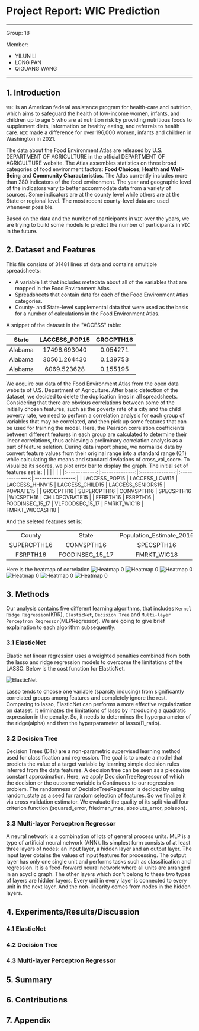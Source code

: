 # Project Report: WIC Prediction

---

Group: 18

Member:

- YILUN LI
- LONG PAN
- QIGUANG WANG

---

## 1. Introduction

`WIC` is an American federal assistance program for health-care and nutrition, which aims to safeguard the health of low-income women, infants, and children up to age 5 who are at nutrition risk by providing nutritious foods to supplement diets, information on healthy eating, and referrals to health care. `WIC` made a difference for over 196,000 women, infants and children in Washington in 2021.

 The data about the Food Environment Atlas  are released by U.S. DEPARTMENT OF AGRICULTURE in the official DEPARTMENT OF AGRICULTURE website. The Atlas assembles statistics on three broad categories of food environment factors: **Food Choices**, **Health and Well-Being** and **Community Characteristics**. The Atlas currently includes more than 280 indicators of the food environment. The year and geographic level of the indicators vary to better accommodate data from a variety of sources. Some indicators are at the county level while others are at the State or regional level. The most recent county-level data are used whenever possible.

Based on the data and the number of participants in `WIC` over the years, we are trying to build some models to predict the number of participants in `WIC` in the future.

## 2. Dataset and Features

This file consists of 31481 lines of data and contains smultiple spreadsheets:
 - A variable list that includes metadata about all of the variables that are mapped in the Food Environment Atlas.
 - Spreadsheets that contain data for each of the Food Environment Atlas categories.
 - County- and State-level supplemental data that were used as the basis for a number of calculations in the Food Environment Atlas.

A snippet of the dataset in the "ACCESS" table:

| State   | LACCESS_POP15 | GROCPTH16 |
|:-------:|:-------------:|:---------:|
| Alabama | 17496.693040  | 0.054271  |
| Alabama | 30561.264430  | 0.139753  |
| Alabama | 6069.523628   | 0.155195  |

We acquire our data of the Food Environment Atlas from the open data website of U.S. Department of Agriculture. After basic detection of the dataset, we decided to delete the duplication lines in all spreadsheets. Considering that there are obvious correlations between some of the initially chosen features, such as the poverty rate of a city and the child poverty rate, we need to perform a correlation analysis for each group of variables that may be correlated, and then pick up some features that can be used for training the model. Here, the Pearson correlation coefficients between different features in each group are calculated to determine their linear correlations, thus achieving a preliminary correlation analysis as a part of feature seletion.
During data import phase, we normalize data by convert feature values from their original range into a standard range (0,1) while calculating the means and standard deviations of cross_val_score. To visualize its scores, we plot error bar to display the graph.
The initial set of features set is: 
|               |                |                 |                 |                   |
|:-------------:|:--------------:|:---------------:|:---------------:|:-----------------:|
| LACCESS_POP15 | LACCESS_LOWI15 | LACCESS_HHNV15  | LACCESS_CHILD15 | LACCESS_SENIORS15 | POVRATE15       |
| GROCPTH16     | SUPERCPTH16    | CONVSPTH16      | SPECSPTH16      | WICSPTH16         | CHILDPOVRATE15  |
| FFRPTH16      | FSRPTH16       | FOODINSEC_15_17 | VLFOODSEC_15_17 | FMRKT_WIC18       | FMRKT_WICCASH18 |

And the seleted features set is:

|             |                 |                          |               |           |  
|:-----------:|:---------------:|:------------------------:|:-------------:|:---------:|
| County      | State           | Population_Estimate_2016 | LACCESS_POP15 | GROCPTH16 |
| SUPERCPTH16 | CONVSPTH16      | SPECSPTH16               | WICSPTH16     | FFRPTH16  |
| FSRPTH16    | FOODINSEC_15_17 | FMRKT_WIC18              | POVRATE15     | PCT_WIC17 |

Here is the heatmap of correlation
![Heatmap 0](corr/corr_heatmap_0.jpg)
![Heatmap 0](corr/corr_heatmap_1.jpg)
![Heatmap 0](corr/corr_heatmap_2.jpg)
![Heatmap 0](corr/corr_heatmap_3.jpg)
![Heatmap 0](corr/corr_heatmap_4.jpg)
![Heatmap 0](corr/corr_heatmap_5.jpg)


## 3. Methods

Our analysis contains five different learning algorithms, that includes `Kernel Ridge Regression`(KRR), `ElasticNet`, `Decision Tree` and `Multi-layer Perceptron Regressor`(MLPRegressor). We are going to give brief explaination to each algorithm subsequently:

### 3.1 ElasticNet

Elastic net linear regression uses a weighted penalties combined from both the lasso and ridge regression models to overcome the limitations of the LASSO. Below is the cost function for ElasticNet.

![ElasticNet](https://miro.medium.com/max/640/1*XjDc54wcUkLcnSXmYjIH4Q.webp)

Lasso tends to choose one variable (sparsity inducing) from significantly correlated groups among features and completely ignore the rest. Comparing to lasso, ElasticNet can performs a more effective regularization on dataset. It eliminates the limitations of lasso by introducing a quadratic expression in the penalty. So, it needs to determines the hyperparameter of the ridge(alpha) and then the hyperparameter of lasso(l1_ratio).


### 3.2 Decision Tree

Decision Trees (DTs) are a non-parametric supervised learning method used for classification and regression. The goal is to create a model that predicts the value of a target variable by learning simple decision rules inferred from the data features. A decision tree can be seen as a piecewise constant approximation. Here, we apply DecisionTreeRegressor of which the decision or the outcome variable is Continuous to our regression problem. The randomness of DecisionTreeRegressor is decided by using random_state as a seed for random selection of features. So we finalize it via cross validation estimator. We evaluate the quality of its split via all four criterion function:{squared_error, friedman_mse, absolute_error, poisson}.

### 3.3 Multi-layer Perceptron Regressor

A neural network is a combination of lots of general process units. MLP is a type of artificial neural network (ANN). Its simplest form consists of at least three layers of nodes: an input layer, a hidden layer and an output layer. The input layer obtains the values of input features for processing. The output layer has only one single unit and performs tasks such as classification and regression. It is a feed-forward neural network where all units are arranged in an acyclic graph. The other layers which don't belong to these two types of layers are hidden layers. Every unit in every layer is connected to every unit in the next layer. And the non-linearity comes from nodes in the hidden layers.

## 4. Experiments/Results/Discussion

### 4.1 ElasticNet

### 4.2 Decision Tree

### 4.3 Multi-layer Perceptron Regressor

## 5. Summary

## 6. Contributions

## 7. Appendix

